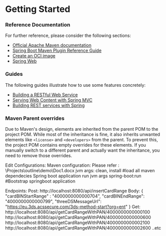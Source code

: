 # Getting Started

### Reference Documentation
For further reference, please consider the following sections:

* [Official Apache Maven documentation](https://maven.apache.org/guides/index.html)
* [Spring Boot Maven Plugin Reference Guide](https://docs.spring.io/spring-boot/3.5.0/maven-plugin)
* [Create an OCI image](https://docs.spring.io/spring-boot/3.5.0/maven-plugin/build-image.html)
* [Spring Web](https://docs.spring.io/spring-boot/3.5.0/reference/web/servlet.html)

### Guides
The following guides illustrate how to use some features concretely:

* [Building a RESTful Web Service](https://spring.io/guides/gs/rest-service/)
* [Serving Web Content with Spring MVC](https://spring.io/guides/gs/serving-web-content/)
* [Building REST services with Spring](https://spring.io/guides/tutorials/rest/)

### Maven Parent overrides

Due to Maven's design, elements are inherited from the parent POM to the project POM.
While most of the inheritance is fine, it also inherits unwanted elements like `<license>` and `<developers>` from the parent.
To prevent this, the project POM contains empty overrides for these elements.
If you manually switch to a different parent and actually want the inheritance, you need to remove those overrides.


Edit Configurations:
Maven configuration: Please refer : \Projects\outline\demo\Doc1.docx
jvm args: clean, install #load all maven dependecies
Spring boot application run
jvm args spring-boot:run #Bootstrap springboot application

Endpoints:
Post:
http://localhost:8080/api/insertCardRange
Body:
{
"cardBINStartRange" : "4000000000000704",
"cardBINEndRange": "4000000000000799",
"threeDSMessageUrl": "https://eu.3ds.acssecure.com/3ds-method-start?org=ent"
}
Get:
http://localhost:8080/api/getCardRangeWithPAN/4000000000000100
http://localhost:8080/api/getCardRangeWithPAN/4000000000000600
http://localhost:8080/api/getCardRangeWithPAN/4000000000002100
http://localhost:8080/api/getCardRangeWithPAN/4000000000002600
..etc



